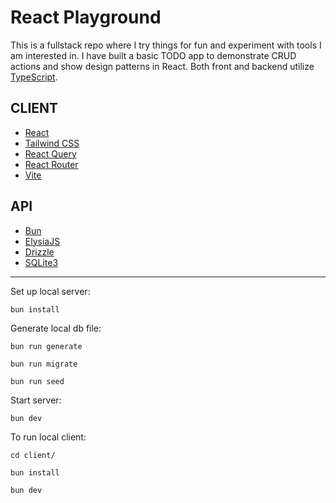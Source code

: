 # React Playground

This is a fullstack repo where I try things for fun and experiment with tools I am interested in.
I have built a basic TODO app to demonstrate CRUD actions and show design patterns in React.
Both front and backend utilize [TypeScript](https://www.typescriptlang.org/).

## CLIENT

- [React](https://react.dev/)
- [Tailwind CSS](https://tailwindcss.com/)
- [React Query](https://tanstack.com/)
- [React Router](https://reactrouter.com/en/main)
- [Vite](https://vitejs.dev/)

## API

- [Bun](https://bun.sh/)
- [ElysiaJS](https://elysiajs.com/)
- [Drizzle](https://orm.drizzle.team/)
- [SQLite3](https://bun.sh/docs/api/sqlite)

---

Set up local server:

```
bun install
```

Generate local db file:

```
bun run generate
```

```
bun run migrate
```

```
bun run seed
```

Start server:

```
bun dev
```

To run local client:

```
cd client/
```

```
bun install
```

```
bun dev
```
